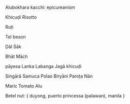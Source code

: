 Alubokhara kacchi: epicureanism

Khicuḍi
Risotto

Ruṭi

Tel
beson

Ḍāl
Śāk

Bhāt
Māch

pāyesa
Lanka
Labanga
Jagā khicuḍi

Singārā
Samuca
Polao
Biryāni
Paroṭa
Nān

Maric
Tomato
Alu

Betel nut: {
 duyong, puerto princessa (palawan), manila 
}